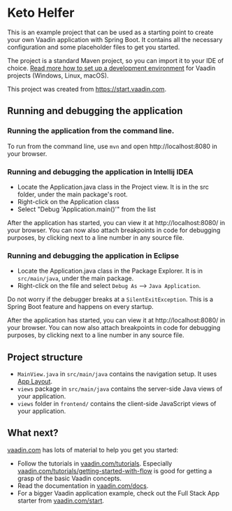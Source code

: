 # Keto Helfer

This is an example project that can be used as a starting point to create your own Vaadin application with Spring Boot.
It contains all the necessary configuration and some placeholder files to get you started.

The project is a standard Maven project, so you can import it to your IDE of choice. [Read more how to set up a development environment](https://vaadin.com/docs/v14/flow/installing/installing-overview.html) for Vaadin projects (Windows, Linux, macOS). 

This project was created from https://start.vaadin.com.

## Running and debugging the application

### Running the application from the command line.
To run from the command line, use `mvn` and open http://localhost:8080 in your browser.

### Running and debugging the application in Intellij IDEA
- Locate the Application.java class in the Project view. It is in the src folder, under the main package's root.
- Right-click on the Application class
- Select "Debug 'Application.main()'" from the list

After the application has started, you can view it at http://localhost:8080/ in your browser. 
You can now also attach breakpoints in code for debugging purposes, by clicking next to a line number in any source file.

### Running and debugging the application in Eclipse
- Locate the Application.java class in the Package Explorer. It is in `src/main/java`, under the main package.
- Right-click on the file and select `Debug As` --> `Java Application`.

Do not worry if the debugger breaks at a `SilentExitException`. This is a Spring Boot feature and happens on every startup.

After the application has started, you can view it at http://localhost:8080/ in your browser.
You can now also attach breakpoints in code for debugging purposes, by clicking next to a line number in any source file.
## Project structure

- `MainView.java` in `src/main/java` contains the navigation setup. It uses [App Layout](https://vaadin.com/components/vaadin-app-layout).
- `views` package in `src/main/java` contains the server-side Java views of your application.
- `views` folder in `frontend/` contains the client-side JavaScript views of your application.

## What next?

[vaadin.com](https://vaadin.com) has lots of material to help you get you started:

- Follow the tutorials in [vaadin.com/tutorials](https://vaadin.com/tutorials). Especially [vaadin.com/tutorials/getting-started-with-flow](https://vaadin.com/tutorials/getting-started-with-flow) is good for getting a grasp of the basic Vaadin concepts.
- Read the documentation in [vaadin.com/docs](https://vaadin.com/docs).
- For a bigger Vaadin application example, check out the Full Stack App starter from [vaadin.com/start](https://vaadin.com/start).
